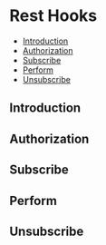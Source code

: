 # Rest Hooks

- [Introduction](#introduction)
- [Authorization](#authorization)
- [Subscribe](#authorization)
- [Perform](#perform)
- [Unsubscribe](#authorization)

<a name="introduction"></a>
## Introduction

<a name="authorization"></a>
## Authorization

<a name="subscribe"></a>
## Subscribe

<a name="perform"></a>
## Perform

<a name="unsubscribe"></a>
## Unsubscribe